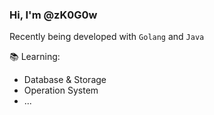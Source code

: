 ###  Hi, I'm @zK0G0w

Recently being developed with `Golang` and `Java`

📚︎ Learning:
* Database & Storage
* Operation System
* ...


<!---
zK0G0w/zK0G0w is a ✨ special ✨ repository because its `README.md` (this file) appears on your GitHub profile.
You can click the Preview link to take a look at your changes.
--->
